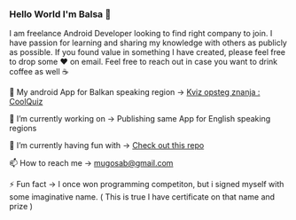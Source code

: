 ### Hello World I'm Balsa 👋

I am freelance Android Developer looking to find right company to join. I have passion for learning and sharing my knowledge with others as publicly as possible. If you found value in something I have created, please feel free to drop some ❤️ on email. Feel free to reach out in case you want to drink coffee as well ☕

📱 My android App for Balkan speaking region -> [Kviz opsteg znanja : CoolQuiz](https://play.google.com/store/apps/details?id=com.balsa.coolquiz)

🔭 I’m currently working on -> Publishing same App for English speaking regions

🌱 I’m currently having fun with -> [Check out this repo](https://github.com/bakero98/Algoritmi-i-strukture-podataka)

📫 How to reach me -> mugosab@gmail.com

⚡ Fun fact -> I once won programming competiton, but i signed myself with some imaginative name. ( This is true I have certificate on that name and prize )


